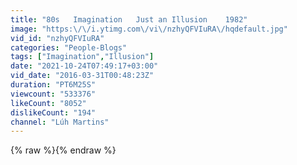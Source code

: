 ```yaml
---
title: "80s   Imagination   Just an Illusion    1982"
image: "https:\/\/i.ytimg.com\/vi\/nzhyQFVIuRA\/hqdefault.jpg"
vid_id: "nzhyQFVIuRA"
categories: "People-Blogs"
tags: ["Imagination","Illusion"]
date: "2021-10-24T07:49:17+03:00"
vid_date: "2016-03-31T00:48:23Z"
duration: "PT6M25S"
viewcount: "533376"
likeCount: "8052"
dislikeCount: "194"
channel: "Lúh Martins"
---
```

{% raw %}{% endraw %}
